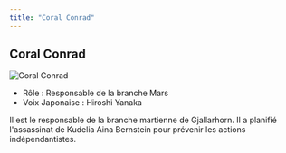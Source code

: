```yaml
---
title: "Coral Conrad"
---
```


Coral Conrad
------------


![Coral Conrad](/images/stories/saga/g-tekketsu/persos/coral-conrad.png)


* Rôle : Responsable de la branche Mars
* Voix Japonaise : Hiroshi Yanaka


Il est le responsable de la branche martienne de Gjallarhorn. Il a planifié l'assassinat de Kudelia Aina Bernstein pour prévenir les actions indépendantistes.

